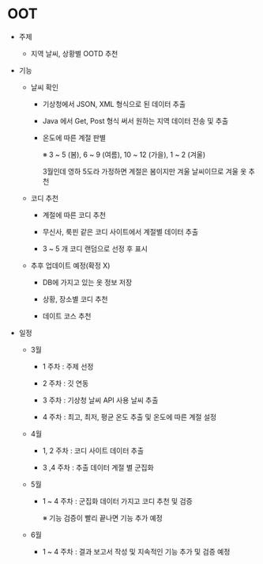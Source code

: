 # OOT

- 주제
  - 지역 날씨, 상황별 OOTD 추천

- 기능
  - 날씨 확인

    - 기상청에서 JSON, XML 형식으로 된 데이터 추출
    
    - Java 에서 Get, Post 형식 써서 원하는 지역 데이터 전송 및 추출
    
    - 온도에 따른 계절 판별
    
     
       ※ 3 ~ 5 (봄), 6 ~ 9 (여름), 10 ~ 12 (가을), 1 ~ 2 (겨울)
      
       3월인데 영하 5도라 가정하면 계절은 봄이지만 겨울 날씨이므로 겨울 옷 추천

  - 코디 추천
  
    - 계절에 따른 코디 추천
    
    - 무신사, 룩핀 같은 코디 사이트에서 계절별 데이터 추출
    
    - 3 ~ 5 개 코디 랜덤으로 선정 후 표시

  - 추후 업데이트 예정(확정 X)
  
    - DB에 가지고 있는 옷 정보 저장
    
    - 상황, 장소별 코디 추천
    
    - 데이트 코스 추천

- 일정
  - 3월 
  
    - 1 주차 : 주제 선정
    
    - 2 주차 : 깃 연동
    
    - 3 주차 : 기상청 날씨 API 사용 날씨 추출
    
    - 4 주차 : 최고, 최저, 평균 온도 추출 및 온도에 따른 계절 설정
    

  - 4월 
  
    - 1, 2 주차 : 코디 사이트 데이터 추출
    
    - 3 ,4 주차 : 추출 데이터 계절 별 군집화
    

  - 5월 
  
    - 1 ~ 4 주차 : 군집화 데이터 가지고 코디 추천 및 검증
    
      ※ 기능 검증이 빨리 끝나면 기능 추가 예정

  - 6월 
  
    - 1 ~ 4 주차 : 결과 보고서 작성 및 지속적인 기능 추가 및 검증 예정 
